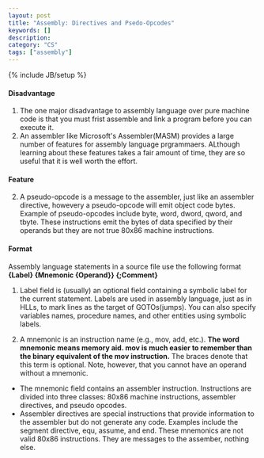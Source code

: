 ```yaml
--- 
layout: post 
title: "Assembly: Directives and Psedo-Opcodes" 
keywords: [] 
description: 
category: "CS"
tags: ["assembly"] 
--- 
```

{% include JB/setup %}

#### Disadvantage
1. The one major disadvantage to assembly language over pure machine code is that you must frist
   assemble and link a program before you can execute it.
2. An assembler like Microsoft's Assembler(MASM) provides a large number of features for assembly
   language prgrammaers. ALthough learning about these features takes a fair amount of time, they
   are so useful that it is well worth the effort.


#### Feature

2. A pseudo-opcode is a message to the assembler, just like an assembler directive, howevery a
   pseudo-opcode will emit object code bytes. Example of pseudo-opcodes include byte, word, dword,
   qword, and tbyte. These instructions emit the bytes of data specified by their operands but they
   are not true 80x86 machine instructions.

#### Format
Assembly language statements in a source file use the following format
**{Label} {Mnemonic {Operand}} {;Comment}**
1. Label field is (usually) an optional field containing a symbolic label for the current statement.
Labels are used in assembly language, just as in HLLs, to mark lines as the target of GOTOs(jumps).
You can also specify variables names, procedure names, and other entities using symbolic labels.

2. A mnemonic is an instruction name (e.g., mov, add, etc.). **The word mnemonic means memory aid. mov
   is much easier to remember than the binary equivalent of the mov instruction.** The braces denote
   that this term is optional. Note, however, that you cannot have an operand without a mnemonic.
- The mnemonic field contains an assembler instruction. Instructions are divided into three classes:
  80x86 machine instructions, assembler directives, and pseudo opcodes.
- Assembler directives are special instructions that provide information to the assembler but do
   not generate any code. Examples include the segment directive, equ, assume, and end. These
   mnemonics are not valid 80x86 instructions. They are messages to the assember, nothing else.


